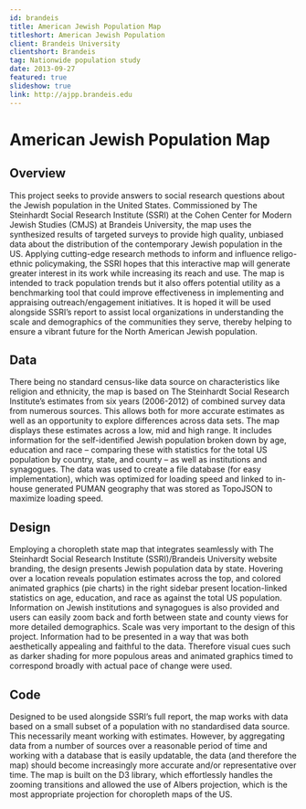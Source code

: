 ```yaml
---
id: brandeis
title: American Jewish Population Map
titleshort: American Jewish Population
client: Brandeis University
clientshort: Brandeis
tag: Nationwide population study
date: 2013-09-27
featured: true
slideshow: true
link: http://ajpp.brandeis.edu
---
```


# American Jewish Population Map

## Overview
This project seeks to provide answers to social research questions about the Jewish population in the United States. Commissioned by The Steinhardt Social Research Institute (SSRI) at the Cohen Center for Modern Jewish Studies (CMJS) at Brandeis University, the map uses the synthesized results of targeted surveys to provide high quality, unbiased data about the distribution of the contemporary Jewish population in the US. Applying cutting-edge research methods to inform and influence religo-ethnic policymaking, the SSRI hopes that this interactive map will generate greater interest in its work while increasing its reach and use. 
The map is intended to track population trends but it also offers potential utility as a benchmarking tool that could improve effectiveness in implementing and appraising outreach/engagement initiatives. It is hoped it will be used alongside SSRI’s report to assist local organizations in understanding the scale and demographics of the communities they serve, thereby helping to ensure a vibrant future for the North American Jewish population.

## Data
There being no standard census-like data source on characteristics like religion and ethnicity, the map is based on The Steinhardt Social Research Institute’s estimates from six years (2006-2012) of combined survey data from numerous sources. This allows both for more accurate estimates as well as an opportunity to explore differences across data sets. The map displays these estimates across a low, mid and high range. It includes information for the self-identified Jewish population broken down by age, education and race – comparing these with statistics for the total US population by country, state, and county – as well as institutions and synagogues. The data was used to create a file database (for easy implementation), which was optimized for loading speed and linked to in-house generated PUMAN geography that was stored as TopoJSON to maximize loading speed.

## Design
Employing a choropleth state map that integrates seamlessly with The Steinhardt Social Research Institute (SSRI)/Brandeis University website branding, the design presents Jewish population data by state. Hovering over a location reveals population estimates across the top, and colored animated graphics (pie charts) in the right sidebar present location-linked statistics on age, education, and race as against the total US population. Information on Jewish institutions and synagogues is also provided and users can easily zoom back and forth between state and county views for more detailed demographics. Scale was very important to the design of this project. Information had to be presented in a way that was both aesthetically appealing and faithful to the data. Therefore visual cues such as darker shading for more populous areas and animated graphics timed to correspond broadly with actual pace of change were used.

## Code
Designed to be used alongside SSRI’s full report, the map works with data based on a small subset of a population with no standardised data source. This necessarily meant working with estimates. However, by aggregating data from a number of sources over a reasonable period of time and working with a database that is easily updatable, the data (and therefore the map) should become increasingly more accurate and/or representative over time. The map is built on the D3 library, which effortlessly handles the zooming transitions and allowed the use of Albers projection, which is the most appropriate projection for choropleth maps of the US.
